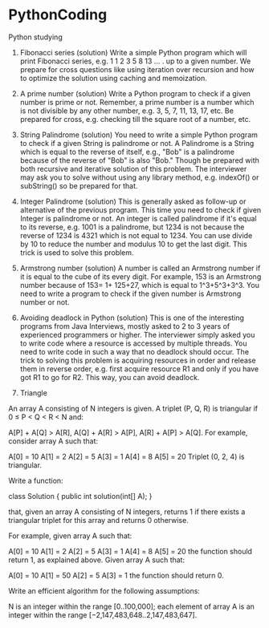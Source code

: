 # PythonCoding
 Python studying


1. Fibonacci series (solution)
Write a simple Python program which will print Fibonacci series, e.g. 1 1 2 3 5 8 13 ... . up to a given number. We prepare for cross questions like using iteration over recursion and how to optimize the solution using caching and memoization.

2. A prime number (solution)
Write a Python program to check if a given number is prime or not. Remember, a prime number is a number which is not divisible by any other number, e.g. 3, 5, 7, 11, 13, 17, etc. Be prepared for cross, e.g. checking till the square root of a number, etc.

3. String Palindrome (solution)
You need to write a simple Python program to check if a given String is palindrome or not. A Palindrome is a String which is equal to the reverse of itself, e.g., "Bob" is a palindrome because of the reverse of "Bob" is also "Bob."  Though be prepared with both recursive and iterative solution of this problem. The interviewer may ask you to solve without using any library method, e.g. indexOf() or subString() so be prepared for that.

4. Integer Palindrome (solution)
This is generally asked as follow-up or alternative of the previous program. This time you need to check if given Integer is palindrome or not. An integer is called palindrome if it's equal to its reverse, e.g. 1001 is a palindrome, but 1234 is not because the reverse of 1234 is 4321 which is not equal to 1234. You can use divide by 10 to reduce the number and modulus 10 to get the last digit. This trick is used to solve this problem.

5. Armstrong number (solution)
A number is called an Armstrong number if it is equal to the cube of its every digit. For example, 153 is an Armstrong number because of 153= 1+ 125+27, which is equal to 1^3+5^3+3^3. You need to write a program to check if the given number is Armstrong number or not.

6. Avoiding deadlock in Python (solution)
This is one of the interesting programs from Java Interviews, mostly asked to 2 to 3 years of experienced programmers or higher. The interviewer simply asked you to write code where a resource is accessed by multiple threads. You need to write code in such a way that no deadlock should occur. The trick to solving this problem is acquiring resources in order and release them in reverse order, e.g. first acquire resource R1 and only if you have got R1 to go for R2. This way, you can avoid deadlock.



72. Triangle

 An array A consisting of N integers is given. A triplet (P, Q, R) is triangular if 0 ≤ P < Q < R < N and:

 A[P] + A[Q] > A[R],
 A[Q] + A[R] > A[P],
 A[R] + A[P] > A[Q].
 For example, consider array A such that:

   A[0] = 10    A[1] = 2    A[2] = 5
   A[3] = 1     A[4] = 8    A[5] = 20
 Triplet (0, 2, 4) is triangular.

 Write a function:

 class Solution { public int solution(int[] A); }

 that, given an array A consisting of N integers, returns 1 if there exists a triangular 
 triplet for this array and returns 0 otherwise.

 For example, given array A such that:

   A[0] = 10    A[1] = 2    A[2] = 5
   A[3] = 1     A[4] = 8    A[5] = 20
 the function should return 1, as explained above. Given array A such that:

   A[0] = 10    A[1] = 50    A[2] = 5
   A[3] = 1
 the function should return 0.

 Write an efficient algorithm for the following assumptions:

 N is an integer within the range [0..100,000];
 each element of array A is an integer within the range [−2,147,483,648..2,147,483,647].
